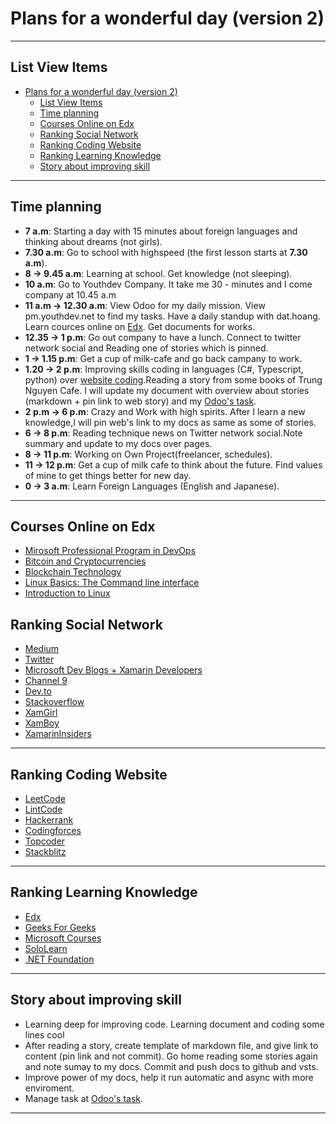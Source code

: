 # Plans for a wonderful day (version 2)

<hr/>

## List View Items

- [Plans for a wonderful day (version 2)](#plans-for-a-wonderful-day-version-2)
  - [List View Items](#list-view-items)
  - [Time planning](#time-planning)
  - [Courses Online on Edx](#courses-online-on-edx)
  - [Ranking Social Network](#ranking-social-network)
  - [Ranking Coding Website](#ranking-coding-website)
  - [Ranking Learning Knowledge](#ranking-learning-knowledge)
  - [Story about improving skill](#story-about-improving-skill)

<hr/>

## Time planning

- **7 a.m**: Starting a day with 15 minutes about foreign languages and thinking about dreams (not girls).
- **7.30 a.m**: Go to school with highspeed (the first lesson starts at **7.30 a.m**).
- **8 -> 9.45 a.m**: Learning at school. Get knowledge (not sleeping).
- **10 a.m**: Go to Youthdev Company. It take me 30 - minutes and I come company at 10.45 a.m
- **11 a.m -> 12.30 a.m**: View Odoo for my daily mission. View pm.youthdev.net to find my tasks. Have a daily standup with dat.hoang. Learn cources online on [Edx](edx.org). Get documents for works.
- **12.35 -> 1 p.m**: Go out company to have a lunch. Connect to twitter network social and Reading one of stories which is pinned.
- **1 -> 1.15 p.m**: Get a cup of milk-cafe and go back campany to work.
- **1.20 -> 2 p.m**: Improving skills coding in languages (C#, Typescript, python) over [website coding](#ranking-coding-website).Reading a story from some books of Trung Nguyen Cafe. I will update my document with overview about stories (markdown + pin link to web story) and my [Odoo's task](https://moonsmile1.odoo.com/).
- **2 p.m -> 6 p.m**: Crazy and Work with high spirits. After I learn a new knowledge,I will pin web's link to my docs as same as some of stories.
- **6 -> 8 p.m**: Reading technique news on Twitter network social.Note summary and update to my docs over pages.
- **8 -> 11 p.m**: Working on Own Project(freelancer, schedules).
- **11 -> 12 p.m**: Get a cup of milk cafe to think about the future. Find values of mine to get things better for new day.
- **0 -> 3 a.m**: Learn Foreign Languages (English and Japanese).

<hr/>

## Courses Online on Edx

- [Mirosoft Professional Program in DevOps](https://www.edx.org/microsoft-professional-program-devops#edx-product-discovery-cards)
- [Bitcoin and Cryptocurrencies](https://courses.edx.org/courses/course-v1:BerkeleyX+CS198.1x+3T2018/course/)
- [Blockchain Technology](https://courses.edx.org/courses/course-v1:BerkeleyX+CS198.2x+1T2019/course/)
- [Linux Basics: The Command line interface](https://courses.edx.org/courses/course-v1:Dartmouth_IMTx+DART.IMT.C.06+2T2018/course/)
- [Introduction to Linux](https://courses.edx.org/courses/course-v1:LinuxFoundationX+LFS101x+3T2018/course/)

## Ranking Social Network

- [Medium](https://medium.com/)
- [Twitter](https://twitter.com/)
- [Microsoft Dev Blogs + Xamarin Developers](https://devblogs.microsoft.com/)
- [Channel 9](https://channel9.msdn.com/)
- [Dev.to](https://dev.to/)
- [Stackoverflow](https://stackoverflow.com/)
- [XamGirl](https://xamgirl.com/)
- [XamBoy](https://www.xamboy.com/)
- [XamarinInsiders](https://xamarininsider.com/)

<hr/>

## Ranking Coding Website

- [LeetCode](https://leetcode.com/)
- [LintCode](https://www.lintcode.com/)
- [Hackerrank](https://www.hackerrank.com/)
- [Codingforces](https://codeforces.com/)
- [Topcoder](https://www.topcoder.com/)
- [Stackblitz](https://stackblitz.com/)

<hr/>

## Ranking Learning Knowledge

- [Edx](https://www.edx.org/)
- [Geeks For Geeks](https://www.geeksforgeeks.org/)
- [Microsoft Courses](https://developer.microsoft.com/en-us/collective/learning/courses)
- [SoloLearn](https://www.sololearn.com)
- [.NET Foundation](https://presentations.dotnetfoundation.org/)

<hr/>

## Story about improving skill

- Learning deep for improving code. Learning document and coding some lines cool
- After reading a story, create template of markdown file, and give link to content (pin link and not commit). Go home reading some stories again and note sumay to my docs. Commit and push docs to github and vsts.
- Improve power of my docs, help it run automatic and async with more enviroment.
- Manage task at [Odoo's task](https://moonsmile1.odoo.com/).

<hr/>
